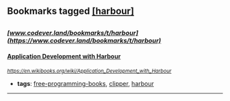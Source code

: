 ## Bookmarks tagged [[harbour]](https://www.codever.land/search?q=[harbour])

_<sup><sup>[www.codever.land/bookmarks/t/harbour](https://www.codever.land/bookmarks/t/harbour)</sup></sup>_
---
#### [Application Development with Harbour](https://en.wikibooks.org/wiki/Application_Development_with_Harbour)
_<sup>https://en.wikibooks.org/wiki/Application_Development_with_Harbour</sup>_

* **tags**: [free-programming-books](../tagged/free-programming-books.md), [clipper](../tagged/clipper.md), [harbour](../tagged/harbour.md)
---
